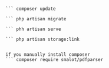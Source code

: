 ``` composer install

``` composer update

``` php artisan migrate

``` phh artisan serve

``` php artisan storage:link


if you manually install composer 
``` composer require smalot/pdfparser


